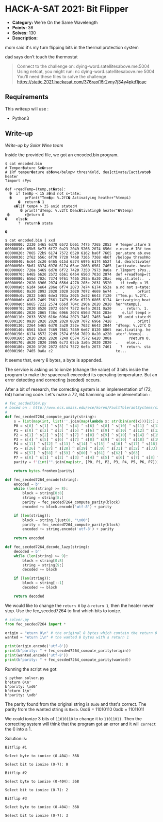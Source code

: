 # HACK-A-SAT 2021: Bit Flipper

* **Category:** We're On the Same Wavelength
* **Points:** 36
* **Solves:** 130
* **Description:**

mom said it's my turn flipping bits in the thermal protection system

dad says don't touch the thermostat

> Connect to the challenge on: dying-word.satellitesabove.me:5004
> Using netcat, you might run: nc dying-word.satellitesabove.me 5004
> You'll need these files to solve the challenge. https://static.2021.hackasat.com/376raoi16r2vny7j34y4pkd1joae

## Requirements

This writeup will use :

- Python3

## Write-up

_Write-up by Solar Wine team_

Inside the provided file, we got an encoded.bin program.
```shell
$ cat encoded.bin 
# Temper�ature Se�nsor
# IRf temper�ature ab�ove/belopw threshKold, dea]ctivate/[activate� heater
Timport sPys

def +readTemp=(temp,st�ate):
  �  if temBp < 15 a�nd not s~tate:
  �      prFint("Tem�p: %.2fC� Activatying heather"%tempL)
      �  return� 1
    e�lif temp4 > 35 anid state:M
       � print("dTemp: %.v2fC Deac�tivating� heater"�%temp)
 �       r@eturn 0
�    else�:
      ?  return� state

�
```

```shell
$ cat encoded.bin | xxd
00000000: 2320 5465 6d70 6572 b661 7475 7265 2053  # Temper.ature S
00000010: 65b5 6e73 6f72 0a23 2049 5266 2074 656d  e.nsor.# IRf tem
00000020: 7065 72b9 6174 7572 6520 6162 ba6f 7665  per.ature ab.ove
00000030: 2f62 656c 6f70 7720 7468 7265 7368 4b6f  /belopw threshKo
00000040: 6c64 2c20 6465 615d 6374 6976 6174 652f  ld, dea]ctivate/
00000050: 5b61 6374 6976 6174 65ae 2068 6561 7465  [activate. heate
00000060: 720a 5469 6d70 6f72 7420 7350 7973 0a0a  r.Timport sPys..
00000070: 6465 6620 2b72 6561 6454 656d 703d 2874  def +readTemp=(t
00000080: 656d 702c 7374 9f61 7465 293a 0a20 20ac  emp,st.ate):.  .
00000090: 2020 6966 2074 656d 4270 203c 2031 3520    if temBp < 15 
000000a0: 61d4 6e64 206e 6f74 2073 7e74 6174 653a  a.nd not s~tate:
000000b0: 0a20 2092 2020 2020 2020 7072 4669 6e74  .  .      prFint
000000c0: 2822 5465 6de3 703a 2025 2e32 6643 f120  ("Tem.p: %.2fC. 
000000d0: 4163 7469 7661 7479 696e 6720 6865 6174  Activatying heat
000000e0: 6865 7222 2574 656d 704c 290a 2020 2020  her"%tempL).    
000000f0: 2020 8520 2072 6574 7572 6efa 2031 0a20    .  return. 1. 
00000100: 2020 2065 f36c 6966 2074 656d 7034 203e     e.lif temp4 >
00000110: 2033 3520 616e 6964 2073 7461 7465 3a4d   35 anid state:M
00000120: 0a20 2020 2020 2020 8020 7072 696e 7428  .       . print(
00000130: 2264 5465 6d70 3a20 252e 7632 6643 2044  "dTemp: %.v2fC D
00000140: 6561 63c6 7469 7661 7469 6e67 8120 6865  eac.tivating. he
00000150: 6174 6572 22d9 2574 656d 7029 0a20 a220  ater".%temp). . 
00000160: 2020 2020 2020 7240 6574 7572 6e20 300a        r@eturn 0.
00000170: d620 2020 2065 6c73 65cb 3a0a 2020 2020  .    else.:.    
00000180: 2020 3f20 2072 6574 7572 6efa 2073 7461    ?  return. sta
00000190: 7465 0a0a c2                             te...
```

It seems that, every 8 bytes, a byte is appended.

The service is asking us to ionize (change the value) of 3 bits inside the program to make the spacecraft exceeded its operating temperature.
But an error detecting and correcting (secded) occurs.

After a bit of research, the correcting system is an implementation of (72, 64) hamming code.
Let's make a 72, 64 hamming code implementation :
```python
# fec_secded7264.py
# based on : http://www.ecs.umass.edu/ece/koren/FaultTolerantSystems/simulator/Hamming/HammingCodes.html
#
def fec_secded7264_compute_parity(string):
    s = list(map(int, list(''.join(map(lambda x: str(bin(ord(x)))[2:].zfill(8), list(string)))[::-1])))
    P0 = s[0] ^ s[1] ^ s[3] ^ s[4] ^ s[6] ^ s[8] ^ s[10] ^ s[11] ^ s[13] ^ s[15] ^ s[17] ^ s[19] ^ s[21] ^ s[23] ^ s[25] ^ s[26] ^ s[28] ^ s[30] ^ s[32] ^ s[34] ^ s[36] ^ s[38] ^ s[40] ^ s[42] ^ s[44] ^ s[46] ^ s[48] ^ s[50] ^ s[52] ^ s[54] ^ s[56] ^ s[57] ^ s[59] ^ s[61] ^ s[63]
    P1 = s[0] ^ s[2] ^ s[3] ^ s[5] ^ s[6] ^ s[9] ^ s[10] ^ s[12] ^ s[13] ^ s[16] ^ s[17] ^ s[20] ^ s[21] ^ s[24] ^ s[25] ^ s[27] ^ s[28] ^ s[31] ^ s[32] ^ s[35] ^ s[36] ^ s[39] ^ s[40] ^ s[43] ^ s[44] ^ s[47] ^ s[48] ^ s[51] ^ s[52] ^ s[55] ^ s[56] ^ s[58] ^ s[59] ^ s[62] ^ s[63]
    P2 = s[1] ^ s[2] ^ s[3] ^ s[7] ^ s[8] ^ s[9] ^ s[10] ^ s[14] ^ s[15] ^ s[16] ^ s[17] ^ s[22] ^ s[23] ^ s[24] ^ s[25] ^ s[29] ^ s[30] ^ s[31] ^ s[32] ^ s[37] ^ s[38] ^ s[39] ^ s[40] ^ s[45] ^ s[46] ^ s[47] ^ s[48] ^ s[53] ^ s[54] ^ s[55] ^ s[56] ^ s[60] ^ s[61] ^ s[62] ^ s[63]
    P3 = s[4] ^ s[5] ^ s[6] ^ s[7] ^ s[8] ^ s[9] ^ s[10] ^ s[18] ^ s[19] ^ s[20] ^ s[21] ^ s[22] ^ s[23] ^ s[24] ^ s[25] ^ s[33] ^ s[34] ^ s[35] ^ s[36] ^ s[37] ^ s[38] ^ s[39] ^ s[40] ^ s[49] ^ s[50] ^ s[51] ^ s[52] ^ s[53] ^ s[54] ^ s[55] ^ s[56]
    P4 = s[11] ^ s[12] ^ s[13] ^ s[14] ^ s[15] ^ s[16] ^ s[17] ^ s[18] ^ s[19] ^ s[20] ^ s[21] ^ s[22] ^ s[23] ^ s[24] ^ s[25] ^ s[41] ^ s[42] ^ s[43] ^ s[44] ^ s[45] ^ s[46] ^ s[47] ^ s[48] ^ s[49] ^ s[50] ^ s[51] ^ s[52] ^ s[53] ^ s[54] ^ s[55] ^ s[56]
    P5 = s[26] ^ s[27] ^ s[28] ^ s[29] ^ s[30] ^ s[31] ^ s[32] ^ s[33] ^ s[34] ^ s[35] ^ s[36] ^ s[37] ^ s[38] ^ s[39] ^ s[40] ^ s[41] ^ s[42] ^ s[43] ^ s[44] ^ s[45] ^ s[46] ^ s[47] ^ s[48] ^ s[49] ^ s[50] ^ s[51] ^ s[52] ^ s[53] ^ s[54] ^ s[55] ^ s[56]
    P6 = s[57] ^ s[58] ^ s[59] ^ s[60] ^ s[61] ^ s[62] ^ s[63]
    P7 = s[0] ^ s[1] ^ s[2] ^ s[3] ^ s[4] ^ s[5] ^ s[6] ^ s[7] ^ s[8] ^ s[9] ^ s[10] ^ s[11] ^ s[12] ^ s[13] ^ s[14] ^ s[15] ^ s[16] ^ s[17] ^ s[18] ^ s[19] ^ s[20] ^ s[21] ^ s[22] ^ s[23] ^ s[24] ^ s[25] ^ s[26] ^ s[27] ^ s[28] ^ s[29] ^ s[30] ^ s[31] ^ s[32] ^ s[33] ^ s[34] ^ s[35] ^ s[36] ^ s[37] ^ s[38] ^ s[39] ^ s[40] ^ s[41] ^ s[42] ^ s[43] ^ s[44] ^ s[45] ^ s[46] ^ s[47] ^ s[48] ^ s[49] ^ s[50] ^ s[51] ^ s[52] ^ s[53] ^ s[54] ^ s[55] ^ s[56] ^ s[57] ^ s[58] ^ s[59] ^ s[60] ^ s[61] ^ s[62] ^ s[63] ^ P0 ^ P1 ^ P2 ^ P3 ^ P4 ^ P5 ^ P6
    parity = f'{int("".join(map(str, [P0, P1, P2, P3, P4, P5, P6, P7]))[::-1], 2):02x}'

    return bytes.fromhex(parity)

def fec_secded7264_encode(string):
    encoded = b''
    while (len(string) >= 8):
        block = string[0:8]
        string = string[8:]
        parity = fec_secded7264_compute_parity(block)
        encoded += block.encode('utf-8') + parity

    if (len(string)):
        block = string.ljust(8, "\x00")
        parity = fec_secded7264_compute_parity(block)
        encoded += string.encode('utf-8') + parity
    
    return encoded

def fec_secded7264_decode_lazy(string):
    decoded = b''
    while (len(string) >= 9):
        block = string[0:8]
        string = string[9:]
        decoded += block

    if (len(string)):
        block = string[:-1]
        decoded += block

    return decoded
```

We would like to change the `return 0` by a `return 1`, then the heater never stop.
Use the fec_secded7264 to find which bits to ionize.
```python
# solver.py
from fec_secded7264 import *

origin = "eturn 0\n" # the original 8 bytes which contain the return 0
wanted = "eturn 1\n" # the wanted 8 bytes with a return 1

print(origin.encode('utf-8'))
print(b"parity: " + fec_secded7264_compute_parity(origin))
print(wanted.encode('utf-8'))
print(b"parity: " + fec_secded7264_compute_parity(wanted))
```

Running the script we got:
```shell
$ python solver.py 
b'eturn 0\n'
b'parity: \xd6'
b'eturn 1\n'
b'parity: \xdb'
```

The parity found from the original string is `0xd6` and that's correct.
The parity from the wanted string is `0xdb`.
0xd6 = 11010110
0xdb = 11011011

We could ionize 3 bits of `11010110` to change it to `11011011`.
Then the correcting system will think that the program got an error and it will `correct` the 0 into a 1.

Solution is:
```shell
Bitflip #1

Select byte to ionize (0-404): 368

Select bit to ionize (0-7): 0

Bitflip #2

Select byte to ionize (0-404): 368

Select bit to ionize (0-7): 2

Bitflip #3

Select byte to ionize (0-404): 368

Select bit to ionize (0-7): 3
```
